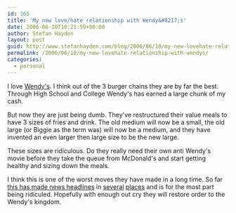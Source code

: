 ```yaml
---
id: 165
title: 'My new love/hate relationship with Wendy&#8217;s'
date: 2006-06-10T10:21:59+00:00
author: Stefan Hayden
layout: post
guid: http://www.stefanhayden.com/blog/2006/06/10/my-new-lovehate-relationship-with-wendys/
permalink: /2006/06/10/my-new-lovehate-relationship-with-wendys/
categories:
  - personal
---
```

I love <a href="http://www.wendys.com/">Wendy's</a>. I think out of the 3 burger chains they are by far the best. Through High School and College Wendy's has earned a large chunk of my cash.

But now they are just being dumb. They've restructured their value meals to have 3 sizes of fries and drink. The old medium will now be a small, the old large (or Biggie as the term was) will now be a medium, and they have invented an even larger then large size to be the new large.

These sizes are ridiculous. Do they really need their own anti Wendy's movie before they take the queue from McDonald's and start getting healthy and sizing down the meals.

I think this is one of the worst moves they have made in a long time. So far <a href="http://today.reuters.com/business/newsArticle.aspx?type=realEstateRestaurantsHotels&storyID=nN09213623">this has made news headlines</a> in <a href="http://forums.fark.com/cgi/fark/comments.pl?IDLink=2111324">several</a> <a href="http://www.kottke.org/remainder/06/06/11238.html">places</a> and is for the most part being ridiculed. Hopefully with enough out cry they will restore order to the Wendy's kingdom.